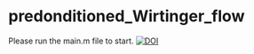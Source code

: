 # predonditioned_Wirtinger_flow


Please run the main.m file to start.
[![DOI](https://zenodo.org/badge/953712428.svg)](https://doi.org/10.5281/zenodo.15073834)

